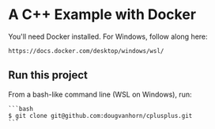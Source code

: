 # A C++ Example with Docker

You'll need Docker installed.  For Windows, follow along here:

    https://docs.docker.com/desktop/windows/wsl/


## Run this project

From a bash-like command line (WSL on Windows), run:

    ```bash
    $ git clone git@github.com:dougvanhorn/cplusplus.git
    ```

